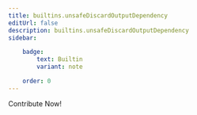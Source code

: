 ```yaml
---
title: builtins.unsafeDiscardOutputDependency
editUrl: false
description: builtins.unsafeDiscardOutputDependency
sidebar:

    badge:
        text: Builtin
        variant: note

    order: 0
---
```


Contribute Now!



